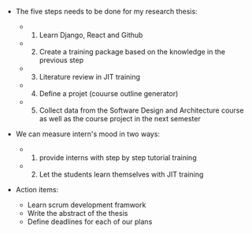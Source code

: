 - The five steps needs to be done for my research thesis:

    - 1. Learn Django, React and Github
    - 2. Create a training package based on the knowledge in the previous step
    - 3. Literature review in JIT training 
    - 4. Define a projet (couurse outline generator)
    - 5. Collect data from the Software Design and Architecture course as well as the course project in the next semester

- We can measure intern's mood in two ways:
    - 1. provide interns with step by step tutorial training
    - 2. Let the students learn themselves with JIT training

- Action items:

    - Learn scrum development framwork
    - Write the abstract of the thesis
    - Define deadlines for each of our plans